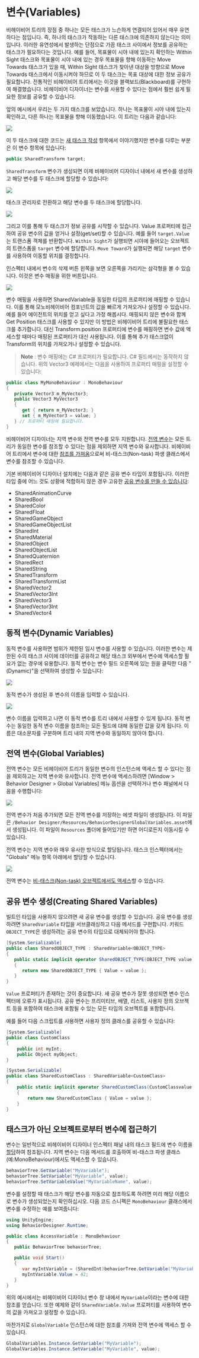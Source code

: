 # 변수(Variables)

비헤이비어 트리의 장점 중 하나는 모든 태스크가 느슨하게 연결되어 있어서 매우 유연하다는 점입니다. 즉, 하나의 태스크가 작동하는 다른 태스크에 의존하지 않는다는 의미입니다. 이러한 유연성에서 발생하는 단점으로 가끔 태스크 사이에서 정보를 공유하는 태스크가 필요하다는 것입니다. 예를 들어, 목표물이 시야 내에 있는지 확인하는 Within Sight 태스크와 목표물이 시야 내에 있는 경우 목표물을 향해 이동하는 Move Towards 태스크가 있을 때, Within Sight 태스크가 찾아낸 대상을 방향으로 Move Towards 태스크에서 이동시켜야 하므로 이 두 태스크는 목표 대상에 대한 정보 공유가 필요합니다. 전통적인 비헤이비어 트리에서는 이것을 블랙보드(Blackboard)를 구현하여 해결했습니다. 비헤이비어 디자이너는 변수를 사용할 수 있다는 점에서 훨씬 쉽게 필요한 정보를 공유할 수 있습니다.

앞의 예시에서 우리는 두 가지 태스크를 보았습니다. 하나는 목표물이 시야 내에 있는지 확인하고, 다른 하나는 목표물을 향해 이동했습니다. 이 트리는 다음과 같습니다:

![](../imgs/variables.png)

이 두 태스크에 대한 코드는 [새 태스크 작성](https://opsive.com/support/documentation/behavior-designer/writing-a-new-conditional-task/) 항목에서 이야기했지만 변수를 다루는 부분은 이 변수 항목에 있습니다:

```csharp
public SharedTransform target;
```

`SharedTransform` 변수가 생성되면 이제 비헤이비어 디자이너 내에서 새 변수를 생성하고 해당 변수를 두 태스크에 할당할 수 있습니다:

![](../imgs/variables2.png)

태스크 관리자로 전환하고 해당 변수를 두 태스크에 할당합니다.

![](../imgs/variables3.png)

그리고 이를 통해 두 태스크가 정보 공유를 시작할 수 있습니다. Value 프로퍼티에 접근하여 공유 변수의 값을 얻거나 설정(get/set)할 수 있습니다. 예를 들어 `target.Value`는 트랜스폼 객체를 반환합니다. `Within Sight`가 실행되면 시야에 들어오는 오브젝트의 트랜스폼을 `target` 변수에 할당합니다. `Move Toward`가 실행되면 해당 `target` 변수를 사용하여 이동할 위치를 결정합니다.

인스펙터 내에서 변수의 삭제 버튼 왼쪽을 보면 오른쪽을 가리키는 삼각형을 볼 수 있습니다. 이것은 변수 매핑을 위한 버튼입니다.

![](../imgs/variables4.png)

변수 매핑을 사용하면 SharedVariable을 동일한 타입의 프로퍼티에 매핑할 수 있습니다. 이를 통해 모노비헤이비어 컴포넌트의 값을 빠르게 가져오거나 설정할 수 있습니다. 예를 들어 에이전트의 위치를 얻고 싶다고 가정 해봅시다. 매핑되지 않은 변수와 함께 Get Position 태스크를 사용할 수 있지만 이 방법은 비헤이비어 트리에 불필요한 태스크를 추가합니다. 대신 Transform.position 프로퍼티에 변수를 매핑하면 변수 값에 액세스할 때마다 매핑된 프로퍼티가 대신 사용됩니다. 이를 통해 추가 태스크없이 Transform의 위치를 가져오거나 설정할 수 있습니다.

> **Note** : 변수 매핑에는 C# 프로퍼티가 필요합니다. C# 필드에서는 동작하지 않습니다. 위의 Vector3 예제에서는 다음을 사용하여 프로퍼티 매핑을 설정할 수 있습니다:

```csharp
public class MyMonoBehaviour : MonoBehaviour
{
   private Vector3 m_MyVector3;
   public Vector3 MyVector3 
   { 
      get { return m_MyVector3; } 
      set { m_MyVector3 = value; } 
   } // 프로퍼티 매핑에 필요합니다.
}
```

비헤이비어 디자이너는 지역 변수와 전역 변수를 모두 지원합니다. [전역 변수](https://opsive.com/support/documentation/behavior-designer/variables/global-variables/)는 모든 트리가 동일한 변수를 참조할 수 있다는 점을 제외하면 지역 변수와 유사합니다. 비헤이비어 트리에서 변수에 대한 [참조를 가져옴](https://opsive.com/support/documentation/behavior-designer/variables/accessing-variables-from-non-task-objects/)으로써 비-태스크(Non-task) 파생 클래스에서 변수를 참조할 수 있습니다.

기본 비헤이비어 디자이너 설치에는 다음과 같은 공유 변수 타입이 포함됩니다. 이러한 타입 중에 어느 것도 상황에 적합하지 않은 경우 고유한 [공유 변수를 만들 수 있습니다](https://opsive.com/support/documentation/behavior-designer/variables/creating-shared-variables/):

- SharedAnimationCurve
- SharedBool
- SharedColor
- SharedFloat
- SharedGameObject
- SharedGameObjectList
- SharedInt
- SharedMaterial
- SharedObject
- SharedObjectList
- SharedQuaternion
- SharedRect
- SharedString
- SharedTransform
- SharedTransformList
- SharedVector2
- SharedVector3Int
- SharedVector3
- SharedVector3Int
- SharedVector4

## 동적 변수(Dynamic Variables)

동적 변수를 사용하면 범위가 제한된 임시 변수를 사용할 수 있습니다. 이러한 변수는 제한된 수의 태스크 사이에 데이터를 공유하고 해당 태스크 외부에서 변수에 액세스할 필요가 없는 경우에 유용합니다. 동적 변수는 변수 필드 오른쪽에 있는 원을 클릭한 다음 "(Dynamic)"을 선택하여 생성할 수 있습니다:

![](../imgs/variables5.png)

동적 변수가 생성된 후 변수의 이름을 입력할 수 있습니다.

![](../imgs/variables6.png)

변수 이름을 입력하고 나면 이 동적 변수를 트리 내에서 사용할 수 있게 됩니다. 동적 변수는 동일한 동적 변수 이름을 참조하는 모든 필드에 대해 동일한 값을 갖게 됩니다. 이름은 대소문자를 구분하며 트리 내의 지역 변수와 동일하지 않아야 합니다.

## 전역 변수(Global Variables)

전역 변수는 모든 비헤이비어 트리가 동일한 변수의 인스턴스에 액세스 할 수 있다는 점을 제외하고는 지역 변수와 유사합니다. 전역 변수에 액세스하려면 [Window > Behavior Designer > Global Variables] 메뉴 옵션을 선택하거나 변수 패널에서 다음을 수행합니다:

![](../imgs/variables7.png)

전역 변수가 처음 추가되면 모든 전역 변수를 저장하는 에셋 파일이 생성됩니다. 이 파일은 `/Behavior Designer/Resources/BehaviorDesignerGlobalVariables.asset`에서 생성됩니다. 이 파일이 `Resources` 폴더에 들어있기만 하면 어디로든지 이동시킬 수 있습니다.

전역 변수는 지역 변수와 매우 유사한 방식으로 할당됩니다. 태스크 인스펙터에서는 "Globals" 메뉴 항목 아래에서 할당할 수 있습니다.

![](../imgs/variables8.png)

전역 변수는 [비-태스크(Non-task) 오브젝트에서도 액세스](https://opsive.com/support/documentation/behavior-designer/variables/accessing-variables-from-non-task-objects/)할 수 있습니다.

## 공유 변수 생성(Creating Shared Variables)

빌트인 타입을 사용하지 않으려면 새 공유 변수를 생성할 수 있습니다. 공유 변수를 생성하려면 `SharedVariable` 타입을 서브클래싱하고 다음 메서드를 구현합니다. 키워드 `OBJECT_TYPE`은 생성하려는 공유 변수의 타입으로 대체되어야 합니다.

```csharp
[System.Serializable]
public class SharedOBJECT_TYPE : SharedVariable<OBJECT_TYPE>
{
   public static implicit operator SharedOBJECT_TYPE(OBJECT_TYPE value) 
   { 
      return new SharedOBJECT_TYPE { Value = value }; 
   }
}
```

`Value` 프로퍼티가 존재하는 것이 중요합니다. 새 공유 변수가 잘못 생성되면 변수 인스펙터에 오류가 표시됩니다. 공유 변수는 프리미티브, 배열, 리스트, 사용자 정의 오브젝트 등을 포함하여 태스크에 포함될 수 있는 모든 타입의 오브젝트를 포함합니다.

예를 들어 다음 스크립트를 사용하면 사용자 정의 클래스를 공유할 수 있습니다:

```csharp
[System.Serializable]
public class CustomClass
{
    public int myInt;
    public Object myObject;
}

[System.Serializable]
public class SharedCustomClass : SharedVariable<CustomClass>
{
    public static implicit operator SharedCustomClass(CustomClassvalue) 
    {
        return new SharedCustomClass { Value = value }; 
    }
}
```

## 태스크가 아닌 오브젝트로부터 변수에 접근하기

변수는 일반적으로 비헤이비어 디자이너 인스펙터 패널 내의 태스크 필드에 변수 이름을 [할당](https://opsive.com/support/documentation/behavior-designer/variables/)하여 참조됩니다. 지역 변수는 다음 메서드를 호출하여 비-태스크 파생 클래스(예:MonoBehaviour)에서도 액세스할 수 있습니다.

```csharp
behaviorTree.GetVariable("MyVariable");
behaviorTree.SetVariable("MyVariable", value);
behaviorTree.SetVariableValue("MyVariableName", value);
```

변수를 설정할 때 태스크가 해당 변수를 자동으로 참조하도록 하려면 미리 해당 이름으로 변수가 생성되었는지 확인하십시오. 다음 코드 스니펙은 `MonoBehaviour` 클래스에서 변수를 수정하는 예를 보여줍니다:

```csharp
using UnityEngine;
using BehaviorDesigner.Runtime;

public class AccessVariable : MonoBehaviour
{
   public BehaviorTree behaviorTree;

   public void Start()
   {
      var myIntVariable = (SharedInt)behaviorTree.GetVariable("MyVariable");
      myIntVariable.Value = 42;
   }
}
```

위의 예시에서는 비헤이비어 디자이너 변수 창 내에서 `MyVariable`이라는 변수에 대한 참조를 얻습니다. 또한 예제와 같이 `SharedVariable.Value` 프로퍼티를 사용하여 변수의 값을 가져오고 설정할 수 있습니다.

마찬가지로 `GlobalVariable` 인스턴스에 대한 참조를 가져와 전역 변수에 액세스 할 수 있습니다.

```csharp
GlobalVariables.Instance.GetVariable("MyVariable");
GlobalVariables.Instance.SetVariable("MyVariable", value);
```